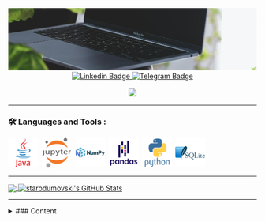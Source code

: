 <!--
<div id="header" align="center">
  <img src="https://media.giphy.com/media/3oKGzgNfssFG1xlwC4/giphy.gif" width="100"/>
<!--   <img src="https://media.giphy.com/media/U4FkC2VqpeNRHjTDQ5/giphy.gif" width="100"/?
</div>
-->

<div id="header" align="center">
  <img src="https://github.com/starodumovski/starodumovski/blob/main/laptop_and_plants.jpg" />
</div>

<div id="badges" align="center">
  <a href="https://www.linkedin.com/in/andrey-starodumov-001026253/">
    <img src="https://img.shields.io/badge/LinkedIn-blue?style=for-the-badge&logo=linkedin&logoColor=white" alt="Linkedin Badge"/>
  </a>
  <a href="https://t.me/starodumovski">
    <img src="https://img.shields.io/badge/Telegram-darkblue?style=for-the-badge&logo=telegram&logoColor=white" alt="Telegram Badge"/>
  </a>
  </div>
<div id="badges" align="center">
  <img src="https://komarev.com/ghpvc/?username=starodumovski&style=flat-square&color=blue" alt=""/>
</div>
<div align="center">
<!--   <img src="https://media.giphy.com/media/hvRJCLFzcasrR4ia7z/giphy.gif" width="30px"/> -->
  <img src="https://media.giphy.com/media/47RZOvpTG9bELpoe9O/giphy.gif" width="100px">
</div>

---

### :hammer_and_wrench: Languages and Tools :

<div>
  <img src="https://raw.githubusercontent.com/devicons/devicon/1119b9f84c0290e0f0b38982099a2bd027a48bf1/icons/java/java-original-wordmark.svg" width="60" height="60">&nbsp;
  <img src="https://raw.githubusercontent.com/devicons/devicon/1119b9f84c0290e0f0b38982099a2bd027a48bf1/icons/jupyter/jupyter-original-wordmark.svg" width="60" height="60">&nbsp;
  <img src="https://raw.githubusercontent.com/devicons/devicon/1119b9f84c0290e0f0b38982099a2bd027a48bf1/icons/numpy/numpy-original-wordmark.svg" width="60" height="60">&nbsp;
  <img src="https://raw.githubusercontent.com/devicons/devicon/1119b9f84c0290e0f0b38982099a2bd027a48bf1/icons/pandas/pandas-original-wordmark.svg" width="60" height="60">&nbsp;
  <img src="https://raw.githubusercontent.com/devicons/devicon/1119b9f84c0290e0f0b38982099a2bd027a48bf1/icons/python/python-original-wordmark.svg" width="60" height="60">&nbsp;
  <img src="https://raw.githubusercontent.com/devicons/devicon/1119b9f84c0290e0f0b38982099a2bd027a48bf1/icons/sqlite/sqlite-original-wordmark.svg" width="60" height="60">&nbsp;
</div>

---

<!-- [![GitHub Streak](https://streak-stats.demolab.com/?user=starodumovski&theme=dark)](https://git.io/streak-stats) -->

<!-- [![Top Langs](https://github-readme-stats.vercel.app/api/top-langs/?username=starodumovski&layout=compact&theme=vision-friendly-dark)](https://github.com/anuraghazra/github-readme-stats) -->

<a href="https://github.com/starodumovski/starodumovski">
  <img align="center" src="https://github-readme-stats.vercel.app/api/top-langs/?username=starodumovski&title_color=ffffff&text_color=c9cacc&icon_color=2bbc8a&bg_color=1d1f21" />
</a>
<a href="https://github.com/starodumovski/starodumovski">
  <img align="center" src="https://github-readme-stats.vercel.app/api?username=starodumovski&show_icons=true&line_height=27&count_private=true&title_color=ffffff&text_color=c9cacc&icon_color=2bbc8a&bg_color=1d1f21" alt="starodumovski's GitHub Stats" />
</a>


---

<details><summary>
### Content
</summary>
<p>
University projects:

1. [Practical Program Analysis](https://github.com/starodumovski/PPA_course)
2. Distributed Networks and Systems:
  2.1 [Raft protocol](https://github.com/starodumovski/raft)
  2.2 [Chord](https://github.com/starodumovski/Chord)

</p></details>

